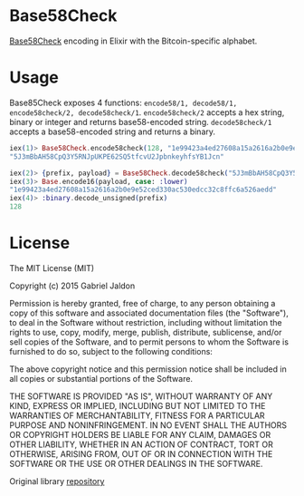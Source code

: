 Base58Check
===========
[Base58Check](https://en.bitcoin.it/wiki/Base58Check_encoding) encoding in Elixir with the Bitcoin-specific alphabet. 


Usage
=====
Base85Check exposes 4 functions: `encode58/1, decode58/1, encode58check/2, decode58check/1`. `encode58check/2` accepts
a hex string, binary or integer and returns base58-encoded string. `decode58check/1` accepts a base58-encoded string
and returns a binary. 

```elixir
iex(1)> Base58Check.encode58check(128, "1e99423a4ed27608a15a2616a2b0e9e52ced330ac530edcc32c8ffc6a526aedd")
"5J3mBbAH58CpQ3Y5RNJpUKPE62SQ5tfcvU2JpbnkeyhfsYB1Jcn"

iex(2)> {prefix, payload} = Base58Check.decode58check("5J3mBbAH58CpQ3Y5RNJpUKPE62SQ5tfcvU2JpbnkeyhfsYB1Jcn")
iex(3)> Base.encode16(payload, case: :lower)
"1e99423a4ed27608a15a2616a2b0e9e52ced330ac530edcc32c8ffc6a526aedd"
iex(4)> :binary.decode_unsigned(prefix)
128
```


License
=======
The MIT License (MIT)

Copyright (c) 2015 Gabriel Jaldon

Permission is hereby granted, free of charge, to any person obtaining a copy
of this software and associated documentation files (the "Software"), to deal
in the Software without restriction, including without limitation the rights
to use, copy, modify, merge, publish, distribute, sublicense, and/or sell
copies of the Software, and to permit persons to whom the Software is
furnished to do so, subject to the following conditions:

The above copyright notice and this permission notice shall be included in all
copies or substantial portions of the Software.

THE SOFTWARE IS PROVIDED "AS IS", WITHOUT WARRANTY OF ANY KIND, EXPRESS OR
IMPLIED, INCLUDING BUT NOT LIMITED TO THE WARRANTIES OF MERCHANTABILITY,
FITNESS FOR A PARTICULAR PURPOSE AND NONINFRINGEMENT. IN NO EVENT SHALL THE
AUTHORS OR COPYRIGHT HOLDERS BE LIABLE FOR ANY CLAIM, DAMAGES OR OTHER
LIABILITY, WHETHER IN AN ACTION OF CONTRACT, TORT OR OTHERWISE, ARISING FROM,
OUT OF OR IN CONNECTION WITH THE SOFTWARE OR THE USE OR OTHER DEALINGS IN THE
SOFTWARE.


Original library [repository](https://github.com/gjaldon/base58check) 
